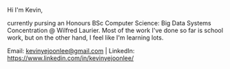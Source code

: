 Hi I'm Kevin,

currently pursing an Honours BSc Computer Science: Big Data Systems Concentration @ Wilfred Laurier.
Most of the work I've done so far is school work, but on the other hand, I feel like I'm learning lots.

Email: kevinyejoonlee@gmail.com | LinkedIn: https://www.linkedin.com/in/kevinyejoonlee/


<!--
**kevinyejoonlee/kevinyejoonlee** is a ✨ _special_ ✨ repository because its `README.md` (this file) appears on your GitHub profile.

Here are some ideas to get you started:

- 🔭 I’m currently working on ...
- 🌱 I’m currently learning ...
- 👯 I’m looking to collaborate on ...
- 🤔 I’m looking for help with ...
- 💬 Ask me about ...
- 📫 How to reach me: ...
- 😄 Pronouns: ...
- ⚡ Fun fact: ...
-->
